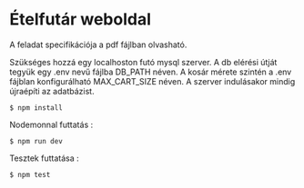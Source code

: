 # Ételfutár weboldal

A feladat specifikációja a pdf fájlban olvasható.

Szükséges hozzá egy localhoston futó mysql szerver. A db elérési útját tegyük egy .env nevű fájlba DB_PATH néven. A kosár mérete szintén a .env fájblan konfigurálható MAX_CART_SIZE néven. A szerver indulásakor mindig újraépíti az adatbázist.


~~~~ 
$ npm install
~~~~
Nodemonnal futtatás :
~~~~
$ npm run dev
~~~~
Tesztek futtatása :
~~~~
$ npm test
~~~~

